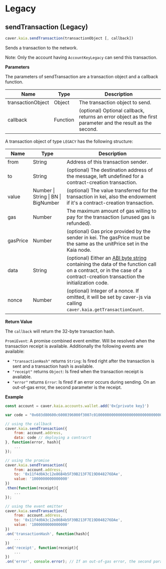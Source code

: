 # Legacy

## sendTransaction (Legacy) <a id="sendtransaction-legacy"></a>

```javascript
caver.kaia.sendTransaction(transactionObject [, callback])
```

Sends a transaction to the network.

Note: Only the account having `AccountKeyLegacy` can send this transaction.

**Parameters**

The parameters of sendTransaction are a transaction object and a callback function.

| Name              | Type     | Description                                                                                                                                   |
| ----------------- | -------- | --------------------------------------------------------------------------------------------------------------------------------------------- |
| transactionObject | Object   | The transaction object to send.                                                                                               |
| callback          | Function | (optional) Optional callback, returns an error object as the first parameter and the result as the second. |

A transaction object of type `LEGACY` has the following structure:

| Name     | Type                                      | Description                                                                                                                                                                                                                                                          |
| -------- | ----------------------------------------- | -------------------------------------------------------------------------------------------------------------------------------------------------------------------------------------------------------------------------------------------------------------------- |
| from     | String                                    | Address of this transaction sender.                                                                                                                                                                                                                  |
| to       | String                                    | (optional) The destination address of the message, left undefined for a contract-creation transaction.                                                                                                                            |
| value    | Number \\| String \\| BN \\| BigNumber | (optional) The value transferred for the transaction in kei, also the endowment if it's a contract-creation transaction.                                                                                                          |
| gas      | Number                                    | The maximum amount of gas willing to pay for the transaction (unused gas is refunded).                                                                                                                                            |
| gasPrice | Number                                    | (optional) Gas price provided by the sender in kei. The gasPrice must be the same as the unitPrice set in the Kaia node.                                                                                          |
| data     | String                                    | (optional) Either an [ABI byte string](http://solidity.readthedocs.io/en/latest/abi-spec.html) containing the data of the function call on a contract, or in the case of a contract-creation transaction the initialization code. |
| nonce    | Number                                    | (optional) Integer of a nonce. If omitted, it will be set by caver-js via calling `caver.kaia.getTransactionCount`.                                                                                               |

**Return Value**

The `callback` will return the 32-byte transaction hash.

`PromiEvent`: A promise combined event emitter. Will be resolved when the transaction receipt is available. Additionally the following events are available:

- `"transactionHash"` returns `String`: Is fired right after the transaction is sent and a transaction hash is available.
- `"receipt"` returns `Object`: Is fired when the transaction receipt is available.
- `"error"` returns `Error`: Is fired if an error occurs during sending. On an out-of-gas error, the second parameter is the receipt.

**Example**

```javascript
const account = caver.kaia.accounts.wallet.add('0x{private key}')

var code = "0x603d80600c6000396000f3007c01000000000000000000000000000000000000000000000000000000006000350463c6888fa18114602d57005b6007600435028060005260206000f3";

// using the callback
caver.kaia.sendTransaction({
    from: account.address,
    data: code // deploying a contracrt
}, function(error, hash){
    ...
});

// using the promise
caver.kaia.sendTransaction({
    from: account.address,
    to: '0x11f4d0A3c12e86B4b5F39B213F7E19D048276DAe',
    value: '1000000000000000'
})
.then(function(receipt){
    ...
});

// using the event emitter
caver.kaia.sendTransaction({
    from: account.address,
    to: '0x11f4d0A3c12e86B4b5F39B213F7E19D048276DAe',
    value: '1000000000000000'
})
.on('transactionHash', function(hash){
    ...
})
.on('receipt', function(receipt){
    ...
})
.on('error', console.error); // If an out-of-gas error, the second parameter is the receipt.
```

